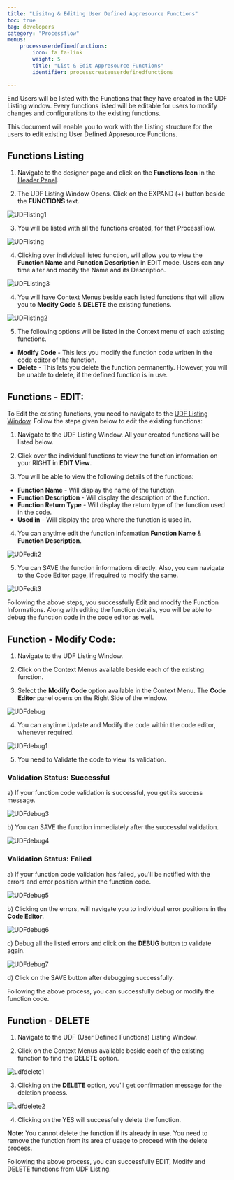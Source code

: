 ```yaml
---
title: "Lisitng & Editing User Defined Appresource Functions"
toc: true
tag: developers
category: "Processflow"
menus: 
    processuserdefinedfunctions:
        icon: fa fa-link
        weight: 5
        title: "List & Edit Appresource Functions" 
        identifier: processcreateuserdefinedfunctions

---
```


End Users will be listed with the Functions that they have created in the UDF Listing window. Every functions listed will be editable 
for users to modify changes and configurations to the existing functions.

This document will enable you to work with the Listing structure for the users to edit existing User Defined Appresource Functions.

## Functions Listing

1) Navigate to the designer page and click on the **Functions Icon** in the [Header Panel](/processflow/designer-processflow/#processflow-header-panel).

2) The UDF Listing Window Opens. Click on the EXPAND (+) button beside the **FUNCTIONS** text.

![UDFlisting1](\staticfiles\processflow\media\UDFlisting1.PNG)

3) You will be listed with all the functions created, for that ProcessFlow.

![UDFlisting](\staticfiles\processflow\media\UDFlisting.PNG)

4) Clicking over individual listed function, will allow you to view the **Function Name** and **Function Description** in EDIT mode. Users can any time alter and modify the Name and its Description.

![UDFListing3]()

4) You will have Context Menus beside each listed functions that will allow you to **Modify Code** & **DELETE** the existing functions.

![UDFlisting2](\staticfiles\processflow\media\UDFlisting2.PNG)

5) The following options will be listed in the Context menu of each existing functions.

- **Modify Code** - This lets you modify the function code written in the code editor of the function.
- **Delete** - This lets you delete the function permanently. However, you will be unable to delete, if the defined function is in use.

## Functions - EDIT:

To Edit the existing functions, you need to navigate to the [UDF Listing Window](/processflow/Listing-Editing-user-defined-functions/#functions-listing). Follow the steps given below to edit 
the existing functions: 

1) Navigate to the UDF Listing Window. All your created functions will be listed below.

2) Click over the individual functions to view the function information on your RIGHT in **EDIT View**.

3) You will be able to view the following details of the functions:

- **Function Name** - Will display the name of the function.
- **Function Description** - Will display the description of the function.
- **Function Return Type** - Will display the return type of the function used in the code.
- **Used in** - Will display the area where the function is used in.

4) You can anytime edit the function information **Function Name** & **Function Description**. 

![UDFedit2]()

5) You can SAVE the function informations directly. Also, you can navigate to the Code Editor page, if required to modify the same.

![UDFedit3]()

Following the above steps, you successfully Edit and modify the Function Informations.
Along with editing the function details, you will be able to debug the function code in the code editor as well.


## Function - Modify Code:

1) Navigate to the UDF Listing Window. 

2) Click on the Context Menus available beside each of the existing function.

3) Select the **Modify Code** option available in the Context Menu. The **Code Editor** panel opens on the Right Side of the window.

![UDFdebug](\staticfiles\processflow\media\UDFdebug.PNG)

4) You can anytime Update and Modify the code within the code editor, whenever required.

![UDFdebug1](\staticfiles\processflow\media\UDFdebug.PNG)

5) You need to Validate the code to view its validation. 

### Validation Status: Successful

a) If your function code validation is successful, you get its success message.

![UDFdebug3]()

b) You can SAVE the function immediately after the successful validation.

![UDFdebug4]()

### Validation Status: Failed

a) If your function code validation has failed, you'll be notified with the errors and error position within the function code.

![UDFdebug5]()

b) Clicking on the errors, will navigate you to individual error positions in the **Code Editor**.

![UDFdebug6]()

c) Debug all the listed errors and click on the **DEBUG** button to validate again.

![UDFdebug7]()

d) Click on the SAVE button after debugging successfully.

Following the above process, you can successfully debug or modify the function code.

## Function - DELETE

1) Navigate to the UDF (User Defined Functions) Listing Window. 

2) Click on the Context Menus available beside each of the existing function to find the **DELETE** option.

![udfdelete1]()

3) Clicking on the **DELETE** option, you'll get confirmation message for the deletion process.

![udfdelete2]()

4) Clicking on the YES will successfully delete the function.

**Note:** You cannot delete the function if its already in use. You need to remove the function from its area of usage to proceed with the delete process.

Following the above process, you can successfully EDIT, Modify and DELETE functions from UDF Listing.
